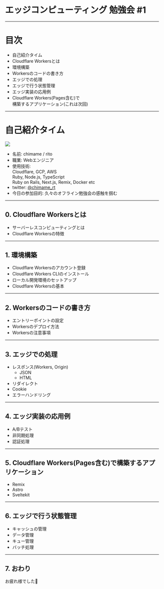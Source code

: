 <!-- classes: title -->

# エッジコンピューティング 勉強会 #1

---


# 目次

- 自己紹介タイム
- Cloudflare Workersとは
- 環境構築
- Workersのコードの書き方
- エッジでの処理
- エッジで行う状態管理
- エッジ実装の応用例
- Cloudflare Workers(Pages含む)で  
  構築するアプリケーション(これは次回)


---

# 自己紹介タイム

<!-- block-start: grid -->

<!-- block-start: column -->
![](https://github.com/chimame.png)
<!-- block-start: grid -->
<!-- block-start: column -->
<!-- account: twitter, chimame_rt -->
<!-- block-end -->
<!-- block-start: column, left -->
<!-- account: github, chimame -->
<!-- block-end -->
<!-- block-end -->

<!-- block-end -->

<!-- block-start: column, left -->

- 名前: chimame / rito
- 職業: Webエンジニア
- 使用技術:  
  Cloudflare, GCP, AWS  
  Ruby, Node.js, TypeScript  
  Ruby on Rails, Next.js, Remix, Docker etc
- twitter: [@chimame_rt](https://twitter/chimame_rt)
- 今日の参加目的: 久々のオフライン勉強会の感触を掴む

<!-- block-end -->

<!-- block-end -->

---

## 0. Cloudflare Workersとは

- サーバーレスコンピューティングとは
- Cloudflare Workersの特徴

---

## 1. 環境構築

- Cloudflare Workersのアカウント登録
- Cloudflare Workers CLIのインストール
- ローカル開発環境のセットアップ
- Cloudflare Workersの基本

---

## 2. Workersのコードの書き方

- エントリーポイントの設定
- Workersのデプロイ方法
- Workersの注意事項

---

## 3. エッジでの処理

- レスポンス(Workers, Origin)
  - JSON
  - HTML
- リダイレクト
- Cookie
- エラーハンドリング

---

## 4. エッジ実装の応用例

- A/Bテスト
- 非同期処理
- 認証処理

---

## 5. Cloudflare Workers(Pages含む)で構築するアプリケーション

- Remix
- Astro
- Sveltekit

---

## 6. エッジで行う状態管理

- キャッシュの管理
- データ管理
- キュー管理
- バッチ処理

---

## 7. おわり

お疲れ様でした👏
